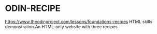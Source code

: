 # ODIN-RECIPE 
https://www.theodinproject.com/lessons/foundations-recipes HTML skills demonstration.An HTML-only website with three recipes.
